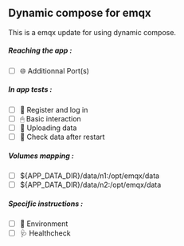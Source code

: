 ## Dynamic compose for emqx
This is a emqx update for using dynamic compose.
##### Reaching the app :
- [ ] 🌐 Additionnal Port(s)
##### In app tests :
- [ ] 📝 Register and log in
- [ ] 🖱 Basic interaction
- [ ] 🌆 Uploading data
- [ ] 🔄 Check data after restart
##### Volumes mapping :
- [ ] ${APP_DATA_DIR}/data/n1:/opt/emqx/data
- [ ] ${APP_DATA_DIR}/data/n2:/opt/emqx/data
##### Specific instructions :
- [ ] 🌳 Environment
- [ ] 🩺 Healthcheck
